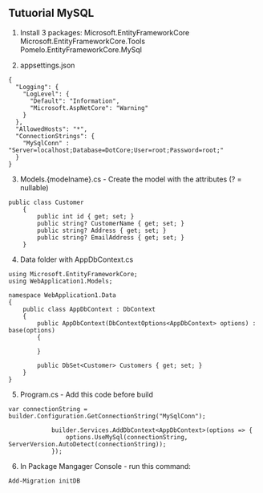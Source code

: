 
## Tutuorial MySQL

1. Install 3 packages: 
Microsoft.EntityFrameworkCore
Microsoft.EntityFrameworkCore.Tools
Pomelo.EntityFrameworkCore.MySql

2. appsettings.json
```
{
  "Logging": {
    "LogLevel": {
      "Default": "Information",
      "Microsoft.AspNetCore": "Warning"
    }
  },
  "AllowedHosts": "*",
  "ConnectionStrings": {
    "MySqlConn" : "Server=localhost;Database=DotCore;User=root;Password=root;"
  }
}
```

3. Models.{modelname}.cs - Create the model with the attributes (? = nullable)
```
public class Customer
    {
        public int id { get; set; }
        public string? CustomerName { get; set; }
        public string? Address { get; set; }
        public string? EmailAddress { get; set; }
    }

```

4. Data folder with AppDbContext.cs
```
using Microsoft.EntityFrameworkCore;
using WebApplication1.Models;

namespace WebApplication1.Data
{
    public class AppDbContext : DbContext
    {
        public AppDbContext(DbContextOptions<AppDbContext> options) : base(options)
        {

        }

        public DbSet<Customer> Customers { get; set; }
    }
}

```

5. Program.cs - Add this code before build
```
var connectionString = builder.Configuration.GetConnectionString("MySqlConn");

            builder.Services.AddDbContext<AppDbContext>(options => {
                options.UseMySql(connectionString, ServerVersion.AutoDetect(connectionString));
            });
```

6. In Package Mangager Console - run this command:
```
Add-Migration initDB
```